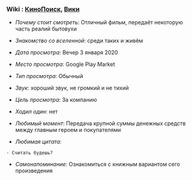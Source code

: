 ### Wiki : [КиноПоиск](https://www.kinopoisk.ru/film/1234848/), [Вики](https://ru.wikipedia.org/wiki/%D0%A2%D0%B5%D0%BA%D1%81%D1%82_(%D1%84%D0%B8%D0%BB%D1%8C%D0%BC))

* *Почему стоит смотреть*: Отличный фильм, передаёт некоторую часть реалий бытовухи

* *Знакомство со вселенной*: среди таких и живём
* *Дата просмотра*: Вечер 3 января 2020
* *Место просмотра*: Google Play Market
* *Тип просмотра*: Обычный
* *Звук*: хороший звук, не громкий и не тихий
* *Цель просмотра*: За компанию
* *Ходил один*: нет
* *Любимый момент*: Передача крупной суммы денежных средств между главным героем и покупателями
* *Любимая цитата*:
```
- Считать будешь?
```
* *Самонапоминание*: Ознакомиться с книжным вариантом сего произведения
